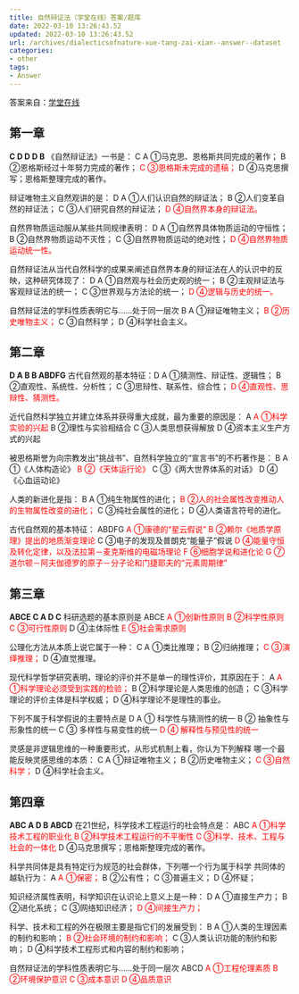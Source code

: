 ```yaml
---
title: 自然辩证法（学堂在线）答案/题库
date: 2022-03-10 13:26:43.52
updated: 2022-03-10 13:26:43.52
url: /archives/dialecticsofnature-xue-tang-zai-xian--answer--dataset
categories: 
- other
tags: 
- Answer
---
```


答案来自：[学堂在线](https://www.xuetangx.com/learn/NWPU01011000732/NWPU01011000732/10318338/exercise/17318550)
## 第一章
**C D D D B**
《自然辩证法》一书是：		C
A ①马克思、恩格斯共同完成的著作；
B ②恩格斯经过十年努力完成的著作；
<font color=Red>C ③恩格斯未完成的遗稿；</font>
D ④马克思撰写；恩格斯整理完成的著作。

辩证唯物主义自然观讲的是：	D
A ①人们认识自然的辩证法；
B ②人们变革自然的辩证法；
C ③人们研究自然的辩证法；
<font color=Red>D ④自然界本身的辩证法。</font>

自然界物质运动服从某些共同规律表明：	D
A ①自然界具体物质运动的守恒性；
B ②自然界物质运动不灭性；
C ③自然界物质运动的绝对性；
<font color=Red>D ④自然界物质运动统一性。</font>

自然辩证法从当代自然科学的成果来阐述自然界本身的辩证法在人的认识中的反映，这种研究体现了：	D
A ①自然观与社会历史观的统一；
B ②主观辩证法与客观辩证法的统一；
C ③世界观与方法论的统一；
<font color=Red>D ④逻辑与历史的统一。</font>

自然辩证法的学科性质表明它与……处于同一层次		B
A ①辩证唯物主义；
<font color=Red>B ②历史唯物主义；</font>
C ③自然科学；
D ④科学社会主义。

## 第二章
**D A B B ABDFG**
古代自然观的基本特征：D
A ①猜测性、辩证性、逻辑性；
B ②直观性、系统性、分析性；
C ③思辩性、联系性、综合性；
<font color=Red>D ④直观性、思辩性、猜测性。</font>

近代自然科学独立并建立体系并获得重大成就，最为重要的原因是：  A
<font color=Red>A ①科学实验的兴起</font>
B ②理性与实验相结合
C ③人类思想获得解放
D ④资本主义生产方式的兴起

被恩格斯誉为向宗教发出“挑战书”、自然科学独立的“宣言书”的不朽著作是：  B
A ①《人体构造论》
<font color=Red>B ②《天体运行论》</font>
C ③《两大世界体系的对话》
D ④《心血运动论》

人类的新进化是指：  B
A ①纯生物属性的进化；
<font color=Red>B ②人的社会属性改变推动人的生物属性改变的进化；</font>
C ③纯社会属性的进化；
D ④人类语言符号的进化。

古代自然观的基本特征：	ABDFG
<font color=Red>A ①康德的“星云假说”</font>
<font color=Red>B ②赖尔《地质学原理》提出的地质渐变理论</font>
C ③电子的发现及普朗克“能量子”假说
<font color=Red>D ④能量守恒及转化定律，以及法拉第－麦克斯维的电磁场理论</font>
<font color=Red>F ⑥细胞学说和进化论</font>
<font color=Red>G ⑦道尔顿－阿夫伽德罗的原子－分子论和门捷耶夫的“元素周期律”</font>

## 第三章
**ABCE C A D C**
科研选题的基本原则是		ABCE
<font color=Red>A ①创新性原则</font>
<font color=Red>B ②科学性原则</font>
<font color=Red>C ③可行性原则</font>
D ④主体际性
<font color=Red>E ⑤社会需求原则</font>

公理化方法从本质上说它属于一种：	C
A ①类比推理；
B ②归纳推理；
<font color=Red>C ③演绎推理；</font>
D ④直觉推理。

现代科学哲学研究表明，理论的评价并不是单一的理性评价，其原因在于：	A
<font color=Red>A ①科学理论必须受到实践的检验；</font>
B ②科学理论是人类思维的创造；
C ③科学理论的评价主体是科学权威；
D ④科学理论不是理性的事业。

下列不属于科学假说的主要特点是	D
A ① 科学性与猜测性的统一
B ② 抽象性与形象性的统一
C ③ 多样性与易变性的统一
<font color=Red>D ④ 解释性与预见性的统一</font>

灵感是非逻辑思维的一种重要形式，从形式机制上看，你认为下列解释 哪一个最能反映灵感思维的本质：		C
A ①辩证唯物主义；
B ②历史唯物主义；
<font color=Red>C ③自然科学；</font>
D ④科学社会主义。

## 第四章
**ABC A D B ABCD**
在21世纪，科学技术工程运行的社会特点是：		ABC 
<font color=Red>A ①科学技术工程的职业化</font>
<font color=Red>B ②科学技术工程运行的不平衡性</font>
<font color=Red>C ③科学、技术、工程与社会的一体化</font>
D ④马克思撰写；恩格斯整理完成的著作。

科学共同体是具有特定行为规范的社会群体，下列哪一个行为属于科学 共同体的越轨行为：	A
<font color=Red>A ①保密；</font>
B ②公有性；
C ③普遍主义；
D ④怀疑；

知识经济属性表明，科学知识在认识论上意义上是一种：	D
A ①直接生产力；
B ②进化系统；
C ③网络知识经济；
<font color=Red>D ④间接生产力；</font>

科学、技术和工程的外在极限主要是指它们的发展受到：	B
A ①人类的生理因素的制约和影响；
<font color=Red>B ②社会环境的制约和影响；</font>
C ③人类认识功能的制约和影响；
D ④科学技术工程形式和内容的制约和影响；

自然辩证法的学科性质表明它与……处于同一层次		ABCD
<font color=Red>A ①工程伦理素质</font>
<font color=Red>B ②环境保护意识</font>
<font color=Red>C ③成本意识</font>
<font color=Red>D ④品质意识</font>
